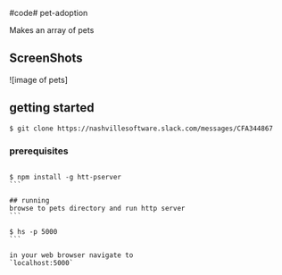 #code# pet-adoption

Makes an array of pets

## ScreenShots
![image of pets]

## getting started
```
$ git clone https://nashvillesoftware.slack.com/messages/CFA344867
```

### prerequisites
````

$ npm install -g htt-pserver
```

## running
browse to pets directory and run http server
```

$ hs -p 5000
```

in your web browser navigate to 
`localhost:5000`
